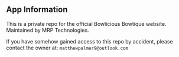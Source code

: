 ## App Information

This is a private repo for the official Bowlicious Bowtique website. 
Maintained by MRP Technologies.

If you have somehow gained access to this repo by accident, please contact the owner at: `matthewpalmer9@outlook.com`